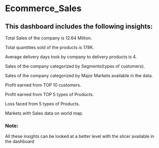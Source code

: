 # Ecommerce_Sales

## This dashboard includes the following insights:

Total Sales of the company is 12.64 Million.

Total quantities sold of the products is 178K.

Average delivery days took by company to delivery products is 4.

Sales of the company categorized by Segments(types of customers).

Sales of the company categorized by Major Markets available in the data.

Profit earned from TOP 10 customers.

Profit earned from TOP 5 types of Products.

Loss faced from 5 types of Products.

Markets with Sales data on world map.

### Note:
All these insights can be looked at a better level with the slicer available in the dashboard
